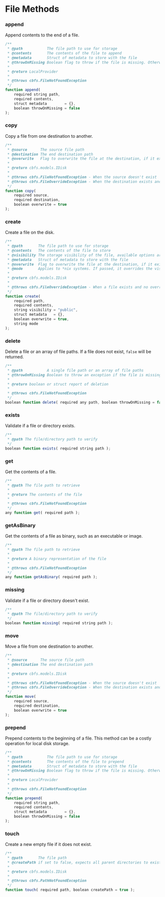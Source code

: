 # File Methods

### append

Append contents to the end of a file.

```javascript
/**
 * @path           The file path to use for storage
 * @contents       The contents of the file to append
 * @metadata       Struct of metadata to store with the file
 * @throwOnMissing Boolean flag to throw if the file is missing. Otherwise it will be created if missing.
 *
 * @return LocalProvider
 *
 * @throws cbfs.FileNotFoundException
 */
function append(
	required string path,
	required contents,
	struct metadata        = {},
	boolean throwOnMissing = false
);
```

### copy

Copy a file from one destination to another.

```javascript
/**
 * @source      The source file path
 * @destination The end destination path
 * @overwrite   Flag to overwrite the file at the destination, if it exists. Defaults to true.
 *
 * @return cbfs.models.IDisk
 *
 * @throws cbfs.FileNotFoundException - When the source doesn't exist
 * @throws cbfs.FileOverrideException - When the destination exists and no override has been provided
 */
function copy(
	required source,
	required destination,
	boolean overwrite = true
);
```

### create

Create a file on the disk.

```javascript
/**
 * @path       The file path to use for storage
 * @contents   The contents of the file to store
 * @visibility The storage visibility of the file, available options are `public, private, readonly` or a custom data type the implemented driver can interpret
 * @metadata   Struct of metadata to store with the file
 * @overwrite  Flag to overwrite the file at the destination, if it exists. Defaults to true.
 * @mode       Applies to *nix systems. If passed, it overrides the visbility argument and uses these octal values instead
 *
 * @return cbfs.models.IDisk
 *
 * @throws cbfs.FileOverrideException - When a file exists and no override has been provided
 */
function create(
	required path,
	required contents,
	string visibility = "public",
	struct metadata   = {},
	boolean overwrite = true,
	string mode
);
```

### delete

Delete a file or an array of file paths. If a file does not exist, `false` will be returned.

```javascript
/**
 * @path           A single file path or an array of file paths
 * @throwOnMissing Boolean to throw an exception if the file is missing.
 *
 * @return boolean or struct report of deletion
 *
 * @throws cbfs.FileNotFoundException
 */
boolean function delete( required any path, boolean throwOnMissing = false );
```

### exists

Validate if a file or directory exists.

```javascript
/**
 * @path The file/directory path to verify
 */
boolean function exists( required string path );
```

### get

Get the contents of a file.

```javascript
/**
 * @path The file path to retrieve
 *
 * @return The contents of the file
 *
 * @throws cbfs.FileNotFoundException
 */
any function get( required path );
```

### getAsBinary

Get the contents of a file as binary, such as an executable or image.

```javascript
/**
 * @path The file path to retrieve
 *
 * @return A binary representation of the file
 *
 * @throws cbfs.FileNotFoundException
 */
any function getAsBinary( required path );
```

### missing

Validate if a file or directory doesn't exist.

```javascript
/**
 * @path The file/directory path to verify
 */
boolean function missing( required string path );
```

### move

Move a file from one destination to another.

```javascript
/**
 * @source      The source file path
 * @destination The end destination path
 *
 * @return cbfs.models.IDisk
 *
 * @throws cbfs.FileNotFoundException - When the source doesn't exist
 * @throws cbfs.FileOverrideException - When the destination exists and no override has been provided
 */
function move(
	required source,
	required destination,
	boolean overwrite = true
);
```

### prepend

Prepend contents to the beginning of a file. This method can be a costly operation for local disk storage.

```javascript
/**
 * @path           The file path to use for storage
 * @contents       The contents of the file to prepend
 * @metadata       Struct of metadata to store with the file
 * @throwOnMissing Boolean flag to throw if the file is missing. Otherwise it will be created if missing.
 *
 * @return LocalProvider
 *
 * @throws cbfs.FileNotFoundException
 */
function prepend(
	required string path,
	required contents,
	struct metadata        = {},
	boolean throwOnMissing = false
);
```

### touch

Create a new empty file if it does not exist.

```javascript
/**
 * @path       The file path
 * @createPath if set to false, expects all parent directories to exist, true will generate necessary directories. Defaults to true.
 *
 * @return cbfs.models.IDisk
 *
 * @throws cbfs.PathNotFoundException
 */
function touch( required path, boolean createPath = true );
```
